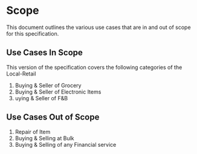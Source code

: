 # Scope
This document outlines the various use cases that are in and out of scope for this specification.

## Use Cases In Scope
This version of the specification covers the following categories of the Local-Retail
1. Buying & Seller of Grocery
1. Buying & Seller of Electronic Items
1. uying & Seller of F&B


## Use Cases Out of Scope
1. Repair of Item
1. Buying & Selling at Bulk
1. Buying & Selling of any Financial service